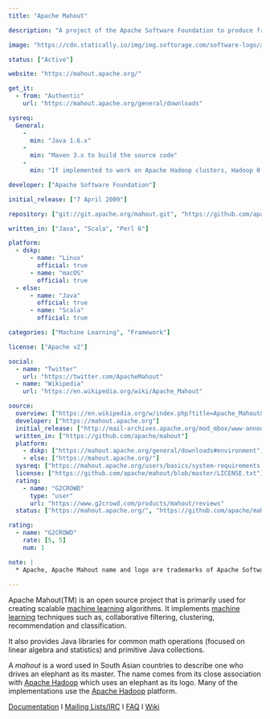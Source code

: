 ```yaml
---
title: "Apache Mahout"

description: "A project of the Apache Software Foundation to produce free implementations of distributed or otherwise scalable machine learning algorithms"

image: "https://cdn.statically.io/img/img.softorage.com/software-logo/apache-mahout.png?h=64"

status: ["Active"]

website: "https://mahout.apache.org/"

get_it:
  - from: "Authentic"
    url: "https://mahout.apache.org/general/downloads"

sysreq:
  General:
    -
      min: "Java 1.6.x"
    -
      min: "Maven 3.x to build the source code"
    -
      min: "If implemented to work on Apache Hadoop clusters, Hadoop 0.20.0"

developer: ["Apache Software Foundation"]

initial_release: ["7 April 2009"]

repository: ["git://git.apache.org/mahout.git", "https://github.com/apache/mahout"]

written_in: ["Java", "Scala", "Perl 6"]

platform:
  - dskp:
      - name: "Linux"
        official: true
      - name: "macOS"
        official: true
  - else:
      - name: "Java"
        official: true
      - name: "Scala"
        official: true

categories: ["Machine Learning", "Framework"]

license: ["Apache v2"]

social:
  - name: "Twitter"
    url: "https://twitter.com/ApacheMahout"
  - name: "Wikipedia"
    url: "https://en.wikipedia.org/wiki/Apache_Mahout"

source:
  overview: ["https://en.wikipedia.org/w/index.php?title=Apache_Mahout&oldid=877076538", "https://www.tutorialspoint.com/mahout/mahout_introduction.htm"]
  developer: ["https://mahout.apache.org"]
  initial_release: ["http://mail-archives.apache.org/mod_mbox/www-announce/200904.mbox/%3C7EDF8CB8-388C-4A44-974E-6977E7AEB396@apache.org%3E"]
  written_in: ["https://github.com/apache/mahout"]
  platform:
    - dskp: ["https://mahout.apache.org/general/downloads#environment", "https://github.com/apache/mahout#setting-up-your-environment"]
    - else: ["https://mahout.apache.org/"]
  sysreq: ["https://mahout.apache.org/users/basics/system-requirements.html"]
  license: ["https://github.com/apache/mahout/blob/master/LICENSE.txt"]
  rating:
    - name: "G2CROWD"
      type: "user"
      url: "https://www.g2crowd.com/products/mahout/reviews"
  status: ["https://mahout.apache.org/", "https://github.com/apache/mahout/graphs/contributors"]

rating:
  - name: "G2CROWD"
    rate: [5, 5]
    num: 1

note: |
  * Apache, Apache Mahout name and logo are trademarks of Apache Software Foundation.
  
---
```

  Apache Mahout(TM) is an open source project that is primarily used for creating scalable [machine learning](/categories/machine-learning) algorithms. It implements [machine learning](/categories/machine-learning) techniques such as, collaborative filtering, clustering, recommendation and classification.
  
  It also provides Java libraries for common math operations (focused on linear algebra and statistics) and primitive Java collections.
  
  A *mahout* is a word used in South Asian countries to describe one who drives an elephant as its master. The name comes from its close association with [Apache Hadoop](/software/apache-hadoop) which uses an elephant as its logo. Many of the implementations use the [Apache Hadoop](/software/apache-hadoop) platform.
  
  [Documentation](https://mahout.apache.org/docs/latest/index.html)  I  [Mailing Lists/IRC](https://mahout.apache.org/general/mailing-lists)  I  [FAQ](https://mahout.apache.org/general/faq.html)  I  [Wiki](https://mahout.apache.org/general/mahout-wiki.html)
  





